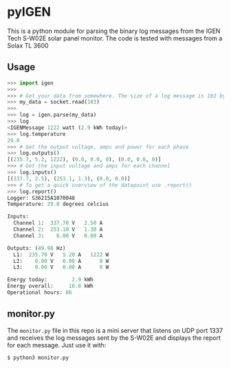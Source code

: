 # pyIGEN

This is a python module for parsing the binary log messages from the IGEN Tech S-W02E solar panel monitor.
The code is tested with messages from a Solax TL 3600

## Usage

```python
>>> import igen
>>>
>>> # Get your data from somewhere. The size of a log message is 103 bytes
>>> my_data = socket.read(103)
>>>
>>> log = igen.parse(my_data)
>>> log
<IGENMessage 1222 watt (2.9 kWh today)>
>>> log.temperature
29.0
>>> # Get the output voltage, amps and power for each phase
>>> log.outputs()
[(235.7, 5.2, 1222), (0.0, 0.0, 0), (0.0, 0.0, 0)]
>>> # Get the input voltage and amps for each channel
>>> log.inputs()
[(337.7, 2.5), (253.1, 1.3), (0.0, 0.0)]
>>> # To get a quick overview of the datapoint use .report()
>>> log.report()
Logger: S36215A1070048
Temperature: 29.0 degrees celcius

Inputs: 
  Channel 1:  337.70 V   2.50 A
  Channel 2:  253.10 V   1.30 A
  Channel 3:    0.00 V   0.00 A

Outputs: (49.98 Hz)
  L1:  235.70 V   5.20 A   1222 W
  L2:    0.00 V   0.00 A      0 W
  L3:    0.00 V   0.00 A      0 W

Energy today:        2.9 kWh
Energy overall:     10.8 kWh
Operational hours: 86
```

## monitor.py

The `monitor.py` file in this repo is a mini server that listens on UDP port 1337 and receives the log messages sent by
the S-W02E and displays the report for each message. Just use it with:

```bash
$ python3 monitor.py
```
